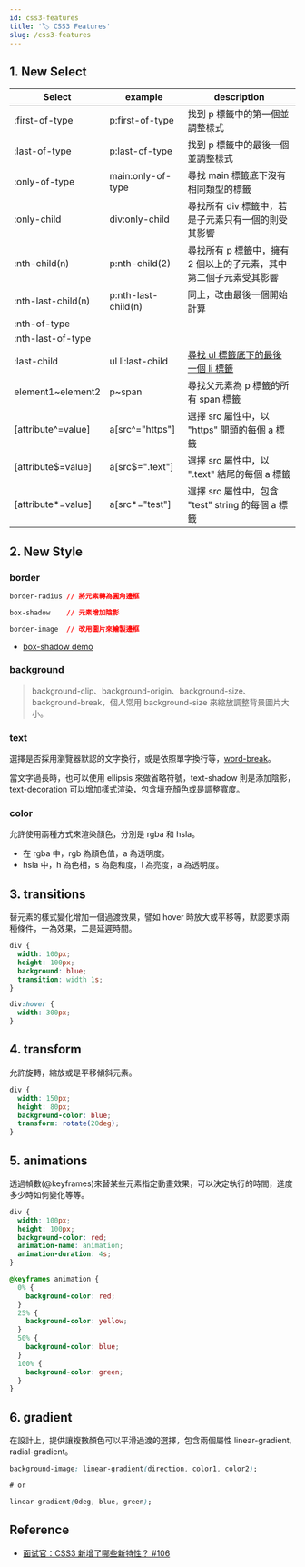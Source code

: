 ```yaml
---
id: css3-features
title: '🏷️ CSS3 Features'
slug: /css3-features
---
```


## 1. New Select

| Select             | example             | description                                                                                        |
| ------------------ | ------------------- | -------------------------------------------------------------------------------------------------- |
| :first-of-type     | p:first-of-type     | 找到 p 標籤中的第一個並調整樣式                                                                    |
| :last-of-type      | p:last-of-type      | 找到 p 標籤中的最後一個並調整樣式                                                                  |
| :only-of-type      | main:only-of-type   | 尋找 main 標籤底下沒有相同類型的標籤                                                               |
| :only-child        | div:only-child      | 尋找所有 div 標籤中，若是子元素只有一個的則受其影響                                                |
| :nth-child(n)      | p:nth-child(2)      | 尋找所有 p 標籤中，擁有 2 個以上的子元素，其中第二個子元素受其影響                                 |
| :nth-last-child(n) | p:nth-last-child(n) | 同上，改由最後一個開始計算                                                                         |
| :nth-of-type       |                     |                                                                                                    |
| :nth-last-of-type  |                     |                                                                                                    |
| :last-child        | ul li:last-child    | [尋找 ul 標籤底下的最後一個 li 標籤](https://developer.mozilla.org/en-US/docs/Web/CSS/:last-child) |
| element1~element2  | p~span              | 尋找父元素為 p 標籤的所有 span 標籤                                                                |
| [attribute^=value] | a[src^="https"]     | 選擇 src 屬性中，以 "https" 開頭的每個 a 標籤                                                      |
| [attribute$=value] | a[src$=".text"]     | 選擇 src 屬性中，以 ".text" 結尾的每個 a 標籤                                                      |
| [attribute*=value] | a[src*="test"]      | 選擇 src 屬性中，包含 "test" string 的每個 a 標籤                                                  |

## 2. New Style

### border

```css
border-radius // 將元素轉為圓角邊框

box-shadow    // 元素增加陰影

border-image  // 改用圖片來繪製邊框
```

- [box-shadow demo](https://www.w3schools.com/cssref/playdemo.asp?filename=playcss_box-shadow)

### background

> background-clip、background-origin、background-size、background-break，個人常用 background-size 來縮放調整背景圖片大小。

### text

選擇是否採用瀏覽器默認的文字換行，或是依照單字換行等，[word-break](https://developer.mozilla.org/en-US/docs/Web/CSS/word-break)。

當文字過長時，也可以使用 ellipsis 來做省略符號，text-shadow 則是添加陰影，text-decoration 可以增加樣式渲染，包含填充顏色或是調整寬度。

### color

允許使用兩種方式來渲染顏色，分別是 rgba 和 hsla。

- 在 rgba 中，rgb 為顏色值，a 為透明度。
- hsla 中，h 為色相，s 為飽和度，l 為亮度，a 為透明度。

## 3. transitions

替元素的樣式變化增加一個過渡效果，譬如 hover 時放大或平移等，默認要求兩種條件，一為效果，二是延遲時間。

```css
div {
  width: 100px;
  height: 100px;
  background: blue;
  transition: width 1s;
}

div:hover {
  width: 300px;
}
```

## 4. transform

允許旋轉，縮放或是平移傾斜元素。

```css
div {
  width: 150px;
  height: 80px;
  background-color: blue;
  transform: rotate(20deg);
}
```

## 5. animations

透過幀數(@keyframes)來替某些元素指定動畫效果，可以決定執行的時間，進度多少時如何變化等等。

```css
div {
  width: 100px;
  height: 100px;
  background-color: red;
  animation-name: animation;
  animation-duration: 4s;
}

@keyframes animation {
  0% {
    background-color: red;
  }
  25% {
    background-color: yellow;
  }
  50% {
    background-color: blue;
  }
  100% {
    background-color: green;
  }
}
```

## 6. gradient

在設計上，提供讓複數顏色可以平滑過渡的選擇，包含兩個屬性 linear-gradient, radial-gradient。

```css
background-image: linear-gradient(direction, color1, color2);

# or

linear-gradient(0deg, blue, green);
```

## Reference

- [面试官：CSS3 新增了哪些新特性？ #106](https://github.com/febobo/web-interview/issues/106)
